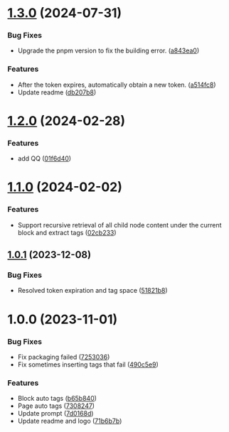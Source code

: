 # [1.3.0](https://github.com/b-yp/logseq-ai-auto-tags/compare/v1.2.0...v1.3.0) (2024-07-31)


### Bug Fixes

* Upgrade the pnpm version to fix the building error. ([a843ea0](https://github.com/b-yp/logseq-ai-auto-tags/commit/a843ea0b56df79fa4f00238f7937d6d714cdf817))


### Features

* After the token expires, automatically obtain a new token. ([a514fc8](https://github.com/b-yp/logseq-ai-auto-tags/commit/a514fc8dfb6fdffde5d16311bf164a20cb8dfb15))
* Update readme ([db207b8](https://github.com/b-yp/logseq-ai-auto-tags/commit/db207b8c5ebfa6ec464cf8cffcdda1f51b001c58))

# [1.2.0](https://github.com/b-yp/logseq-ai-auto-tags/compare/v1.1.0...v1.2.0) (2024-02-28)


### Features

* add QQ ([01f6d40](https://github.com/b-yp/logseq-ai-auto-tags/commit/01f6d4082e97b4a211401ccdfe743db90fcd9da9))

# [1.1.0](https://github.com/b-yp/logseq-ai-auto-tags/compare/v1.0.1...v1.1.0) (2024-02-02)


### Features

* Support recursive retrieval of all child node content under the current block and extract tags ([02cb233](https://github.com/b-yp/logseq-ai-auto-tags/commit/02cb2330b272d2429e8b56587b6eb8c511bfd0bd))

## [1.0.1](https://github.com/b-yp/logseq-ai-auto-tags/compare/v1.0.0...v1.0.1) (2023-12-08)


### Bug Fixes

* Resolved token expiration and tag space ([51821b8](https://github.com/b-yp/logseq-ai-auto-tags/commit/51821b8e59ae75cf10ed4299d283208ebd45eee6))

# 1.0.0 (2023-11-01)


### Bug Fixes

* Fix packaging failed ([7253036](https://github.com/b-yp/logseq-ai-auto-tags/commit/72530365b18d7c107cc7c73867f12b1782df1d84))
* Fix sometimes inserting tags that fail ([490c5e9](https://github.com/b-yp/logseq-ai-auto-tags/commit/490c5e96e77ca60067d5e7ca00f472e99ef4c5d1))


### Features

* Block auto tags ([b65b840](https://github.com/b-yp/logseq-ai-auto-tags/commit/b65b84002035f02fa53ed3b27c13705ea70f61e8))
* Page auto tags ([7308247](https://github.com/b-yp/logseq-ai-auto-tags/commit/73082478585987ea9f302e4427c19e68727f5f9d))
* Update prompt ([7d0168d](https://github.com/b-yp/logseq-ai-auto-tags/commit/7d0168d125a15441d924879c73d8d8939745225d))
* Update readme and logo ([71b6b7b](https://github.com/b-yp/logseq-ai-auto-tags/commit/71b6b7b4b8d871bb19023f467ee396061046e1fa))
